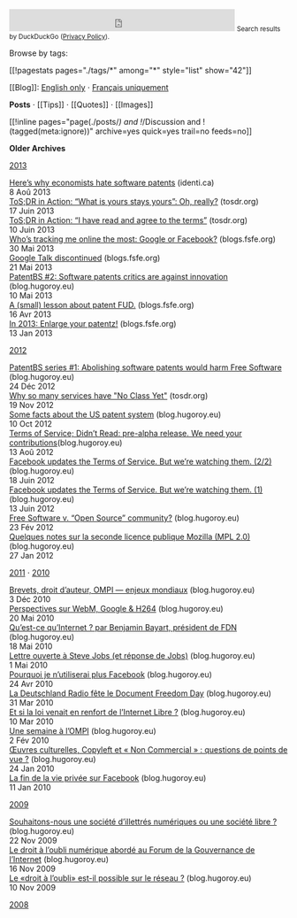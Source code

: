 <div class="searchddg">
<iframe src="https://duckduckgo.com/search.html?site=hroy.eu&prefill=search on hroy.eu with DuckDuckGo&focus=yes" style="overflow:hidden;margin:0 auto;padding:0;width:100%;max-width:408px;height:40px;" frameborder="0"></iframe>
<small>Search results by DuckDuckGo (<a href="https://duckduckgo.com/privacy">Privacy Policy</a>).</small>
</div>



Browse by tags:

<nav class="tags main-tags">
[[!pagestats pages="./tags/*" among="*" style="list" show="42"]]
</nav>

[[Blog]]: [English only](/blog/en/) ⋅ [Français uniquement](/blog/fr)

**Posts** ⋅ [[Tips]] ⋅ [[Quotes]] ⋅ [[Images]]

[[!inline pages="page(./posts/*) and !*/Discussion and !(tagged(meta:ignore))" archive=yes
quick=yes trail=no feeds=no]]


**Older Archives**


[2013](https://web.archive.org/web/*/http://blog.hugoroy.eu/2013/*)

<div class="archivepage" id="2013-08-01">
<a class="title" href="//identi.ca/hugoroy/note/8zgqhZC8TiOU4Lu6EZSdlg">Here’s why economists hate software patents</a> <span class="link-out">(identi.ca)</span><br>
<span class="archivepagedate"><time class="dt-published" datetime="2013-08-01T16:05:41Z">8 Aoû 2013</time></br>
</div>

<div class="archivepage" id="2013-06-17">
<a class="title" href="//tosdr.org/blog/tosdr-in-action-owned.html">ToS;DR in Action: “What is yours stays yours”: Oh, really?</a> <span class="link-out">(tosdr.org)</span><br>
<span class="archivepagedate"><time class="dt-published" datetime="2013-06-17T11:20:00+0200">17 Juin 2013</time></br>
</div>

<div class="archivepage" id="2013-06-10">
<a class="title" href="//tosdr.org/blog/tosdr-in-action-i-have-read-and-agree.html">ToS;DR in Action: “I have read and agree to the terms”</a> <span class="link-out">(tosdr.org)</span><br>
<span class="archivepagedate"><time class="dt-published" datetime="2013-06-10T16:53:00+0200">10 Juin 2013</time></br>
</div>

<div class="archivepage" id="2013-05-30">
<a class="title" href="//blogs.fsfe.org/hugo/2013/05/whos-tracking-me-online-the-most-google-or-facebook/">Who’s tracking me online the most: Google or Facebook?</a> <span class="link-out">(blogs.fsfe.org)</span><br>
<span class="archivepagedate"><time class="dt-published" datetime="2013-05-30T14:22:32+00:00">30 Mai 2013</time></br>
</div>

<div class="archivepage" id="2013-05-21">
<a class="title" href="//blogs.fsfe.org/hugo/?p=545">Google Talk discontinued</a> <span class="link-out">(blogs.fsfe.org)</span><br>
<span class="archivepagedate"><time class="dt-published" datetime="2013-05-21">21 Mai 2013</time></span>
</div>

<div class="archivepage" id="2013-05-10">
<a class="title" href="http://web.archive.org/web/20130522091034/http://blog.hugoroy.eu/2013/05/10/patentbs-2-software-patents-critics-are-against-innovation/">PatentBS #2: Software patents critics are against innovation</a> <span class="link-out">(blog.hugoroy.eu)</span><br>
<span class="archivepagedate"><time class="dt-published" datetime="2013-05-10">10 Mai 2013</time></br>
</div>

<div class="archivepage" id="2013-04-16">
<a class="title" href="//blogs.fsfe.org/hugo/?p=523">A (small) lesson about patent FUD.</a> <span class="link-out">(blogs.fsfe.org)</span><br>
<span class="archivepagedate"><time class="dt-published" datetime="2013-04-16">16 Avr 2013</time></span>
</div>

<div class="archivepage" id="2013-01-13">
<a class="title" href="//blogs.fsfe.org/hugo/2013/01/in-2013-enlarge-your-patentz/">In 2013: Enlarge your patentz!</a> <span class="link-out">(blogs.fsfe.org)</span><br>
<span class="archivepagedate"><time class="dt-published" datetime="2013-01-13">13 Jan 2013</time></span>
</div>

[2012](https://web.archive.org/web/*/http://blog.hugoroy.eu/2012/*)

<div class="archivepage" id="2012-12-24">
<a class="title" href="http://web.archive.org/web/20130522091034/http://blog.hugoroy.eu/2012/12/24/patentbs-series-1-abolishing-software-patents-would-harm-free-software/">PatentBS series #1: Abolishing software patents would harm Free Software</a> <span class="link-out">(blog.hugoroy.eu)</span><br>
<span class="archivepagedate"><time class="dt-published" datetime="2012-12-24">24 Déc 2012</time></br>
</div>

<div class="archivepage" id="2012-11-19">
<a class="title" href="//tosdr.org/blog/why-no-class-yet.html">Why so many services have "No Class Yet"</a> <span class="link-out">(tosdr.org)</span><br>
<span class="archivepagedate"><time class="dt-published" datetime="2012-11-19T11:10:00+0200">19 Nov 2012</time></span>
</div>

<div class="archivepage" id="2012-10-10">
<a class="title" href="http://web.archive.org/web/20130522091034/http://blog.hugoroy.eu/2012/10/10/some-facts-about-the-us-patent-system/">Some facts about the US patent system</a> <span class="link-out">(blog.hugoroy.eu)</span><br>
<span class="archivepagedate"><time class="dt-published" datetime="2012-10-10">10 Oct 2012</time></br>
</div>

<div class="archivepage" id="2012-08-13">
<a class="title" href="http://web.archive.org/web/20130522091034/http://blog.hugoroy.eu/2012/08/13/terms-of-service-didnt-read-pre-alpha-release-we-need-your-contributions/">Terms of Service; Didn&#8217;t Read: pre-alpha release. We need your contributions</a><span class="link-out">(blog.hugoroy.eu)</span><br>
<span class="archivepagedate"><time class="dt-published" datetime="2012-08-13T15:55:56+0000">13 Aoû 2012</time></br>
</div>

<div class="archivepage" id="2012-06-18">
<a class="title" href="http://web.archive.org/web/20130522091034/http://blog.hugoroy.eu/2012/06/18/facebook-updates-the-terms-of-service-but-were-watching-them-22/">Facebook updates the Terms of Service. But we’re watching them. (2/2)</a> <span class="link-out">(blog.hugoroy.eu)</span><br>
<span class="archivepagedate"><time class="dt-published" datetime="2012-06-18T17:25:30+0000">18 Juin 2012</time></span>
</div>

<div class="archivepage" id="2012-06-13">
<a class="title" href="http://web.archive.org/web/20130522091034/http://blog.hugoroy.eu/2012/06/13/facebook-update-their-terms-of-service-but-were-watching-them/">Facebook updates the Terms of Service. But we&#8217;re watching them. (1)</a> <span class="link-out">(blog.hugoroy.eu)</span><br>
<span class="archivepagedate"><time class="dt-published" datetime="2012-06-13T16:17:20+0000">13 Juin 2012</time></span>
</div>

<div class="archivepage" id="2012-02-23">
<a class="title" href="http://web.archive.org/web/20130522091034/http://blog.hugoroy.eu/2012/02/23/free-software-v-open-source-community/">Free Software v. “Open Source” community?</a> <span class="link-out">(blog.hugoroy.eu)</span><br>
<span class="archivepagedate"><time class="dt-published" datetime="2012-02-23">23 Fév 2012</time></br>
</div>

<div class="archivepage" id="2012-01-27">
<a class="title" href="http://web.archive.org/web/20130522091034/http://blog.hugoroy.eu/2012/01/27/quelques-notes-sur-la-seconde-licence-publique-mozilla-mpl-2-0/">Quelques notes sur la seconde licence publique Mozilla (MPL 2.0)</a> <span class="link-out">(blog.hugoroy.eu)</span><br>
<span class="archivepagedate"><time class="dt-published" datetime="2012-01-27">27 Jan 2012</time></br>
</div>

[2011](https://web.archive.org/web/*/http://blog.hugoroy.eu/2011/*) ⋅ [2010](https://web.archive.org/web/*/http://blog.hugoroy.eu/2010/*)

<div class="archivepage" id="2010-12-03">
<a class="title" href="http://web.archive.org/web/20130522091034/http://blog.hugoroy.eu/2010/12/03/brevets-droit-dauteur-ompi-enjeux-mondiaux/">Brevets, droit d’auteur, OMPI — enjeux mondiaux</a> <span class="link-out">(blog.hugoroy.eu)</span><br>
<span class="archivepagedate"><time class="dt-published" datetime="2010-12-03">3 Déc 2010</time></span>
</div>

<div class="archivepage" id="2010-05-20">
<a class="title" href="http://web.archive.org/web/20130522091034/http://blog.hugoroy.eu/2010/05/20/perspectives-sur-webm-google-h-264/">Perspectives sur WebM, Google & H264</a> <span class="link-out">(blog.hugoroy.eu)</span><br>
<span class="archivepagedate"><time class="dt-published" datetime="2010-05-20">20 Mai 2010</time></br>
</div>

<div class="archivepage" id="2010-05-18">
<a class="title" href="http://web.archive.org/web/20130522091034/http://blog.hugoroy.eu/2010/05/18/quest-ce-quinternet-par-benjamin-bayart-president-de-fdn/">Qu’est-ce qu’Internet&nbsp;? par Benjamin Bayart, président de FDN</a> <span class="link-out">(blog.hugoroy.eu)</span><br>
<span class="archivepagedate"><time class="dt-published" datetime="2010-05-18">18 Mai 2010</time></span>
</div>

<div class="archivepage" id="2010-05-01">
<a class="title" href="http://web.archive.org/web/20130522091034/http://blog.hugoroy.eu/2010/05/01/lettre-ouverte-a-steve-jobs-et-reponse-de-jobs/">Lettre ouverte à Steve Jobs (et réponse de Jobs)</a> <span class="link-out">(blog.hugoroy.eu)</span><br>
<span class="archivepagedate"><time class="dt-published" datetime="2010-05-01">1 Mai 2010</time></br>
</div>

<div class="archivepage" id="2010-04-24">
<a class="title" href="http://web.archive.org/web/20130522091034/http://blog.hugoroy.eu/2010/04/24/pourquoi-je-nutiliserai-plus-facebook/">Pourquoi je n’utiliserai plus Facebook</a> <span class="link-out">(blog.hugoroy.eu)</span><br>
<span class="archivepagedate"><time class="dt-published" datetime="2010-04-24">24 Avr 2010</time></span>
</div>

<div class="archivepage" id="2010-03-31">
<a class="title" href="http://web.archive.org/web/20130522091034/http://blog.hugoroy.eu/2010/03/31/la-deutschland-radio-fete-le-document-freedom-day/">La Deutschland Radio fête le Document Freedom Day</a> <span class="link-out">(blog.hugoroy.eu)</span><br>
<span class="archivepagedate"><time class="dt-published" datetime="2010-03-31">31 Mar 2010</time></span>
</div>

<div class="archivepage" id="2010-03-10">
<a class="title" href="http://web.archive.org/web/20130522091034/http://blog.hugoroy.eu/2010/03/10/et-si-la-loi-venait-en-renfort-de-linternet-libre/">Et si la loi venait en renfort de l’Internet Libre&nbsp;?</a> <span class="link-out">(blog.hugoroy.eu)</span><br>
<span class="archivepagedate"><time class="dt-published" datetime="2010-03-10">10 Mar 2010</time></br>
</div>

<div class="archivepage" id="2010-02-02">
<a class="title" href="http://web.archive.org/web/20130522091034/http://blog.hugoroy.eu/2010/02/02/une-semaine-a-lompi/">Une semaine à l’OMPI</a> <span class="link-out">(blog.hugoroy.eu)</span><br>
<span class="archivepagedate"><time class="dt-published" datetime="2010-02-02">2 Fév 2010</time></span> </div>

<div class="archivepage" id="2010-01-24">
<a class="title" href="http://web.archive.org/web/20130522091034/http://blog.hugoroy.eu/2010/01/24/oeuvres-culturelles-copyleft-et-non-commercial-questions-de-points-de-vue/">Œuvres culturelles, Copyleft et « Non Commercial » : questions de points de vue&nbsp;?</a> <span class="link-out">(blog.hugoroy.eu)</span><br>
<span class="archivepagedate"><time class="dt-published" datetime="2010-01-24">24 Jan 2010</time></span>
</div>

<div class="archivepage" id="2010-01-11">
<a class="title" href="http://web.archive.org/web/20130522091034/http://blog.hugoroy.eu/2010/01/11/la-fin-de-la-vie-privee-sur-facebook/">La fin de la vie privée sur Facebook</a> <span class="link-out">(blog.hugoroy.eu)</span><br>
<span class="archivepagedate"><time class="dt-published" datetime="2010-01-11">11 Jan 2010</time></br>
</div>

[2009](https://web.archive.org/web/*/http://blog.hugoroy.eu/2009/*)

<div class="archivepage" id="2009-11-22">
<a class="title" href="http://web.archive.org/web/20130522091034/http://blog.hugoroy.eu/2009/11/22/souhaitons-nous-une-societe-dillettres-numeriques-ou-une-societe-libre/">Souhaitons-nous une société d’illettrés numériques ou une société libre&nbsp;?</a> <span class="link-out">(blog.hugoroy.eu)</span><br>
<span class="archivepagedate"><time class="dt-published" datetime="2009-11-22">22 Nov 2009</time></span>
</div>

<div class="archivepage" id="2009-11-16">
<a class="title" href="http://web.archive.org/web/20130522091034/http://blog.hugoroy.eu/2009/11/16/le-droit-a-loubli-numerique-aborde-au-forum-de-la-gouvernance-de-linternet/">Le droit à l’oubli numérique abordé au Forum de la Gouvernance de l’Internet</a> <span class="link-out">(blog.hugoroy.eu)</span><br>
<span class="archivepagedate"><time class="dt-published" datetime="2009-11-16">16 Nov 2009</time></br>
</div>

<div class="archivepage" id="2009-11-10">
<a class="title" href="http://web.archive.org/web/20130522091034/http://blog.hugoroy.eu/2009/11/10/le-droit-a-loubli-est-il-possible-sur-le-reseau/">Le «droit à l’oubli» est-il possible sur le réseau&nbsp;?</a> <span class="link-out">(blog.hugoroy.eu)</span><br>
<span class="archivepagedate"><time class="dt-published" datetime="2009-11-10">10 Nov 2009</time></br>
</div>

[2008](https://web.archive.org/web/*/http://blog.hugoroy.eu/2008/*)
